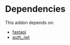 # Dependencies

This addon depends on:

- [fastapi](https://github.com/bringout/oca-technical)
- [auth_jwt](https://github.com/bringout/oca-server-auth)
